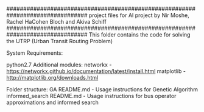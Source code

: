 ################################################################################
project files for AI project by Nir Moshe, Rachel HaCohen Bloch and Akiva Schiff
################################################################################
This folder contains the code for solving the UTRP (Urban Transit Routing Problem)

System Requirements:

python2.7
Additional modules:
	networkx   - https://networkx.github.io/documentation/latest/install.html
	matplotlib - http://matplotlib.org/downloads.html


Folder structure:
GA
	README.md - Usage instructions for Genetic Algorithm
informed_search
	README.md - Usage instructions for bus operator approximations and informed search
